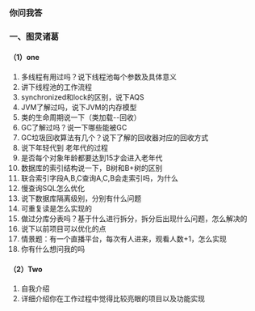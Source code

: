### 你问我答

### 一、图灵诸葛

#### （1）one

1. 多线程有用过吗？说下线程池每个参数及具体意义
2. 讲下线程池的工作流程
3. synchronized和lock的区别，说下AQS
4. JVM了解过吗，说下JVM的内存模型
5. 类的生命周期说一下（类加载--回收）
6. GC了解过吗？说一下哪些能被GC
7. GC垃圾回收算法有几个？说下了解的回收器对应的回收方式
8. 说下年轻代到 老年代的过程
9. 是否每个对象年龄都要达到15才会进入老年代
10. 数据库的索引结构说一下，B树和B+树的区别
11. 联合索引字段A,B,C查询A,C,B会走索引吗，为什么
12. 慢查询SQL怎么优化
13. 说下数据库隔离级别，分别有什么问题
14. 可重复读是怎么实现的
15. 做过分库分表吗？基于什么进行拆分，拆分后出现什么问题，怎么解决的
16. 说下以前项目可以优化的点
17. 情景题：有一个直播平台，每次有人进来，观看人数+1，怎么实现
18. 你有什么想问我的吗

#### （2）Two

1. 自我介绍
2. 详细介绍你在工作过程中觉得比较亮眼的项目以及功能实现